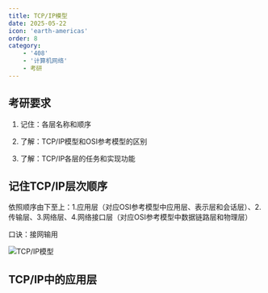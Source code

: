 ```yaml
---
title: TCP/IP模型
date: 2025-05-22
icon: 'earth-americas'
order: 8
category: 
    - '408'
    - '计算机网络'
    - 考研
---
```


## 考研要求

1. 记住：各层名称和顺序

2. 了解：TCP/IP模型和OSI参考模型的区别

3. 了解：TCP/IP各层的任务和实现功能

## 记住TCP/IP层次顺序

依照顺序由下至上：1.应用层（对应OSI参考模型中应用层、表示层和会话层）、2.传输层、3.网络层、4.网络接口层（对应OSI参考模型中数据链路层和物理层）

口诀：接网输用

![TCP/IP模型](//store.s1r0ko.top/svg/3.svg)

## TCP/IP中的应用层




